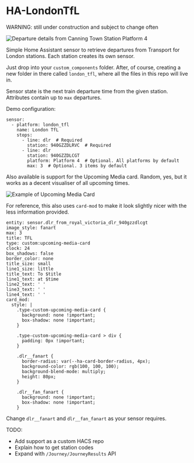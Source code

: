 # HA-LondonTfL

WARNING: still under construction and subject to change often

![Departure details from Canning Town Station Platform 4](https://github.com/morosanmihail/HA-LondonTfL/blob/main/images/example.png?raw=true)

Simple Home Assistant sensor to retrieve departures from Transport for London stations.
Each station creates its own sensor.

Just drop into your `custom_components` folder.
After, of course, creating a new folder in there called `london_tfl`, where all the files in this repo will live in.

Sensor state is the next train departure time from the given station.
Attributes contain up to `max` departures.

Demo configuration:

```
sensor:
  - platform: london_tfl
    name: London TfL
    stops:
      - line: dlr  # Required
        station: 940GZZDLRVC  # Required
      - line: dlr
        station: 940GZZDLCGT
        platform: Platform 4  # Optional. All platforms by default
        max: 3  # Optional. 3 items by default
```

Also available is support for the Upcoming Media card.
Random, yes, but it works as a decent visualiser of all upcoming times.

![Example of Upcoming Media Card](https://github.com/morosanmihail/HA-LondonTfL/blob/main/images/upcoming_media.png?raw=true)

For reference, this also uses `card-mod` to make it look slightly nicer with the less information provided.

```
entity: sensor.dlr_from_royal_victoria_dlr_940gzzdlcgt
image_style: fanart
max: 3
title: TFL
type: custom:upcoming-media-card
clock: 24
box_shadows: false
border_color: none
title_size: small
line1_size: little
title_text: To $title
line1_text: at $time
line2_text: ' '
line3_text: ' '
line4_text: ' '
card_mod:
  style: |
    .type-custom-upcoming-media-card {
      background: none !important;
      box-shadow: none !important;
    }

    .type-custom-upcoming-media-card > div {
      padding: 0px !important;
    }

    .dlr__fanart {
      border-radius: var(--ha-card-border-radius, 4px);
      background-color: rgb(100, 100, 100);
      background-blend-mode: multiply;
      height: 80px;
    }

    .dlr__fan_fanart {
      background: none !important;
      box-shadow: none !important;
    }
```

Change `dlr__fanart` and `dlr__fan_fanart` as your sensor requires.


TODO:
- Add support as a custom HACS repo
- Explain how to get station codes
- Expand with `/Journey/JourneyResults` API
